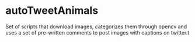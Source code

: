 # autoTweetAnimals
Set of scripts that download images, categorizes them through opencv and uses a set of pre-written comments to post images with captions on twitter.t
